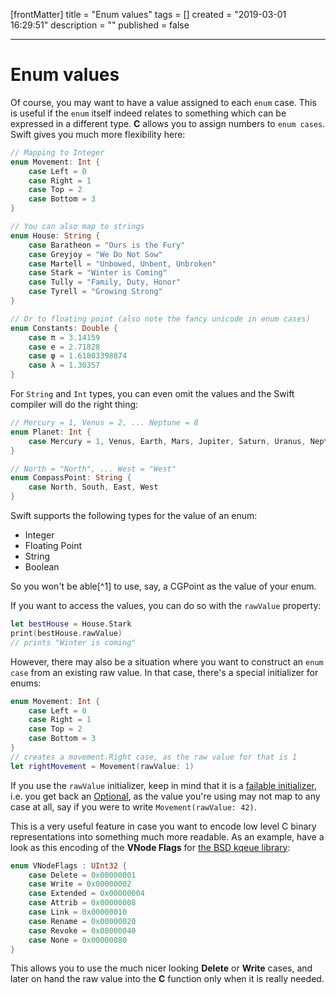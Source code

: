 [frontMatter]
title = "Enum values"
tags = []
created = "2019-03-01 16:29:51"
description = ""
published = false

---

# Enum values

Of course, you may want to have a value assigned to each `enum` case.
This is useful if the `enum` itself indeed relates to something which
can be expressed in a different type. **C** allows you to assign numbers
to `enum cases`. Swift gives you much more flexibility here:

``` Swift
// Mapping to Integer
enum Movement: Int {
    case Left = 0
    case Right = 1
    case Top = 2
    case Bottom = 3
}

// You can also map to strings
enum House: String {
    case Baratheon = "Ours is the Fury"
    case Greyjoy = "We Do Not Sow"
    case Martell = "Unbowed, Unbent, Unbroken"
    case Stark = "Winter is Coming"
    case Tully = "Family, Duty, Honor"
    case Tyrell = "Growing Strong"
}

// Or to floating point (also note the fancy unicode in enum cases)
enum Constants: Double {
    case π = 3.14159
    case e = 2.71828
    case φ = 1.61803398874
    case λ = 1.30357
}
```

For `String` and `Int` types, you can even omit the values and the Swift
compiler will do the right thing:

``` Swift
// Mercury = 1, Venus = 2, ... Neptune = 8
enum Planet: Int {
    case Mercury = 1, Venus, Earth, Mars, Jupiter, Saturn, Uranus, Neptune
}

// North = "North", ... West = "West"
enum CompassPoint: String {
    case North, South, East, West
}
```

Swift supports the following types for the value of an enum:

-   Integer
-   Floating Point
-   String
-   Boolean

So you won\'t be able[^1] to use, say, a CGPoint as the value of your
enum.

If you want to access the values, you can do so with the `rawValue`
property:

``` Swift
let bestHouse = House.Stark
print(bestHouse.rawValue)
// prints "Winter is coming"
```

However, there may also be a situation where you want to construct an
`enum case` from an existing raw value. In that case, there\'s a special
initializer for enums:

``` Swift
enum Movement: Int {
    case Left = 0
    case Right = 1
    case Top = 2
    case Bottom = 3
}
// creates a movement.Right case, as the raw value for that is 1
let rightMovement = Movement(rawValue: 1)
```

If you use the `rawValue` initializer, keep in mind that it is a
[failable
initializer](https://developer.apple.com/library/prerelease/ios/documentation/Swift/Conceptual/Swift_Programming_Language/Declarations.html#//apple_ref/doc/uid/TP40014097-CH34-ID376),
i.e. you get back an
[Optional](http://appventure.me/2014/06/13/swift-optionals-made-simple/),
as the value you\'re using may not map to any case at all, say if you
were to write `Movement(rawValue: 42)`.

This is a very useful feature in case you want to encode low level C
binary representations into something much more readable. As an example,
have a look as this encoding of the **VNode Flags** for [the BSD kqeue
library](https://developer.apple.com/library/mac/documentation/Darwin/Reference/ManPages/man2/kqueue.2.html):

``` Swift
enum VNodeFlags : UInt32 {
    case Delete = 0x00000001
    case Write = 0x00000002
    case Extended = 0x00000004
    case Attrib = 0x00000008
    case Link = 0x00000010
    case Rename = 0x00000020
    case Revoke = 0x00000040
    case None = 0x00000080
}
```

This allows you to use the much nicer looking **Delete** or **Write**
cases, and later on hand the raw value into the **C** function only when
it is really needed.
